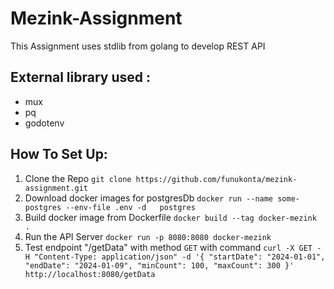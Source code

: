 # Mezink-Assignment
This Assignment uses stdlib from golang to develop REST API

## External library used :
- mux
- pq
- godotenv

## How To Set Up:
 1. Clone the Repo `git clone https://github.com/funukonta/mezink-assignment.git`
 2. Download docker images for postgresDb `docker run --name some-postgres --env-file .env -d   postgres`
 3. Build docker image from Dockerfile `docker build --tag docker-mezink .`
 4. Run the API Server `docker run -p 8080:8080 docker-mezink`
 5. Test endpoint "/getData" with method `GET` with command
 `curl -X GET -H "Content-Type: application/json" -d '{
  "startDate": "2024-01-01",
  "endDate": "2024-01-09",
  "minCount": 100,
  "maxCount": 300
}' http://localhost:8080/getData`
